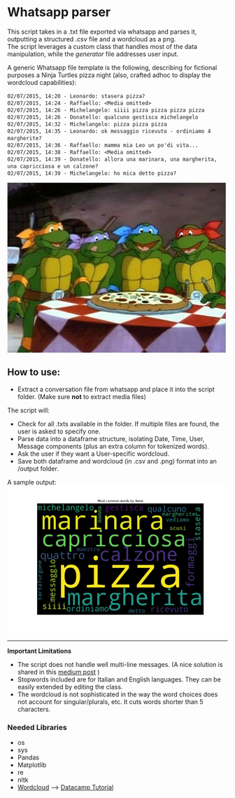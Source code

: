 # Whatsapp parser
This script takes in a .txt file exported via whatsapp and parses it, outputting a structured .csv file and a wordcloud as a png.  
The script leverages a custom class that handles most of the data manipulation, while the *generator* file addresses user input.  

A generic Whatsapp file template is the following, describing for fictional purposes a Ninja Turtles pizza night (also, crafted adhoc to display the wordcloud capabilities):
    
    02/07/2015, 14:20 - Leonardo: stasera pizza?
    02/07/2015, 14:24 - Raffaello: <Media omitted>
    02/07/2015, 14:26 - Michelangelo: siiii pizza pizza pizza pizza
    02/07/2015, 14:26 - Donatello: qualcuno gestisca michelangelo
    02/07/2015, 14:32 - Michelangelo: pizza pizza pizza
    02/07/2015, 14:35 - Leonardo: ok messaggio ricevuto - ordiniamo 4 margherite?
    02/07/2015, 14:36 - Raffaello: mamma mia Leo un po'di vita...
    02/07/2015, 14:38 - Raffaello: <Media omitted>
    02/07/2015, 14:39 - Donatello: allora una marinara, una margherita, una capricciosa e un calzone?
    02/07/2015, 14:39 - Michelangelo: ho mica detto pizza?

![ninja](/imgs/ninjas.jpg)


## How to use:
- Extract a conversation file from whatsapp and place it into the script folder. (Make sure **not** to extract media files)  

The script will:
- Check for all .txts available in the folder. If multiple files are found, the user is asked to specify one.  
- Parse data into a dataframe structure, isolating Date, Time, User, Message components (plus an extra column for tokenized words).  
- Ask the user if they want a User-specific wordcloud.  
- Save both dataframe and wordcloud (in .csv and .png) format into an /output folder.  

A sample output:  
![wc](/output/wordcloud.jpg)


---

**Important Limitations**
- The script does not handle well multi-line messages. (A nice solution is shared in this [medium post](https://towardsdatascience.com/build-your-own-whatsapp-chat-analyzer-9590acca9014) )
- Stopwords included are for Italian and English languages. They can be easily extended by editing the class. 
- The wordcloud is not sophisticated in the way the word choices does not account for singular/plurals, etc. It cuts words shorter than 5 characters.

### Needed Libraries
- os
- sys
- Pandas
- Matplotlib
- re
- nltk
- [Wordcloud](https://github.com/amueller/word_cloud) --> [Datacamp Tutorial](https://www.datacamp.com/community/tutorials/wordcloud-python)